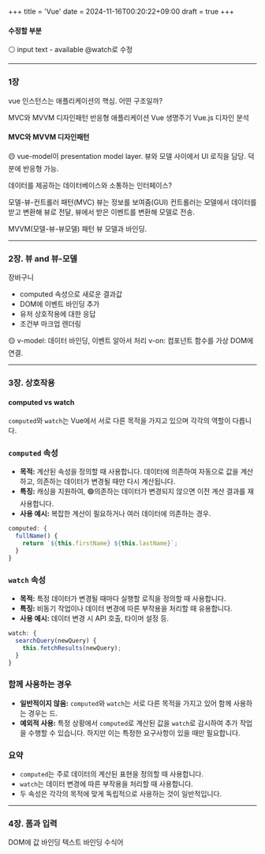 +++
title = 'Vue'
date = 2024-11-16T00:20:22+09:00
draft = true
+++
#### 수정할 부분
⚪️ input text - available @watch로 수정



---
### 1장
vue 인스턴스는 애플리케이션의 핵심. 어떤 구조일까?

MVC와 MVVM 디자인패턴
반응형 애플리케이션
Vue 생명주기
Vue.js 디자인 분석


#### MVC와 MVVM 디자인패턴
🟡 vue-model이 presentation model layer.
뷰와 모델 사이에서 UI 로직을 담당. 덕분에 반응형 가능.

데이터를 제공하는 데이터베이스와 소통하는 인터페이스?

모델-뷰-컨트롤러 패턴(MVC)
뷰는 정보를 보여줌(GUI)
컨트롤러는 모델에서 데이터를 받고 변환해 뷰로 전달, 뷰에서 받은 이벤트를 변환해 모델로 전송.

MVVM(모델-뷰-뷰모델) 패턴
뷰 모델과 바인딩.

---
### 2장. 뷰 and 뷰-모델
장바구니
- computed 속성으로 새로운 결과값 
- DOM에 이벤트 바인딩 추가
- 유저 상호작용에 대한 응답
- 조건부 마크업 렌더링

🟡 v-model: 데이터 바인딩, 이벤트 알아서 처리
v-on: 컴포넌트 함수를 가상 DOM에 연결.

---
### 3장. 상호작용

#### computed vs watch
`computed`와 `watch`는 Vue에서 서로 다른 목적을 가지고 있으며 각각의 역할이 다릅니다.

### `computed` 속성

- **목적:** 계산된 속성을 정의할 때 사용합니다. 데이터에 의존하여 자동으로 값을 계산하고, 의존하는 데이터가 변경될 때만 다시 계산됩니다.
- **특징:** 캐싱을 지원하여, 🟢의존하는 데이터가 변경되지 않으면 이전 계산 결과를 재사용합니다.
- **사용 예시:** 복잡한 계산이 필요하거나 여러 데이터에 의존하는 경우.

```javascript
computed: {
  fullName() {
    return `${this.firstName} ${this.lastName}`;
  }
}
```

### `watch` 속성

- **목적:** 특정 데이터가 변경될 때마다 실행할 로직을 정의할 때 사용합니다.
- **특징:** 비동기 작업이나 데이터 변경에 따른 부작용을 처리할 때 유용합니다.
- **사용 예시:** 데이터 변경 시 API 호출, 타이머 설정 등.

```javascript
watch: {
  searchQuery(newQuery) {
    this.fetchResults(newQuery);
  }
}
```

### 함께 사용하는 경우

- **일반적이지 않음:** `computed`와 `watch`는 서로 다른 목적을 가지고 있어 함께 사용하는 경우는 드.
- **예외적 사용:** 특정 상황에서 `computed`로 계산된 값을 `watch`로 감시하여 추가 작업을 수행할 수 있습니다. 하지만 이는 특정한 요구사항이 있을 때만 필요합니다.

### 요약

- `computed`는 주로 데이터의 계산된 표현을 정의할 때 사용합니다.
- `watch`는 데이터 변경에 따른 부작용을 처리할 때 사용합니다.
- 두 속성은 각각의 목적에 맞게 독립적으로 사용하는 것이 일반적입니다.
---

### 4장. 폼과 입력

DOM에 값 바인딩
텍스트 바인딩
수식어

